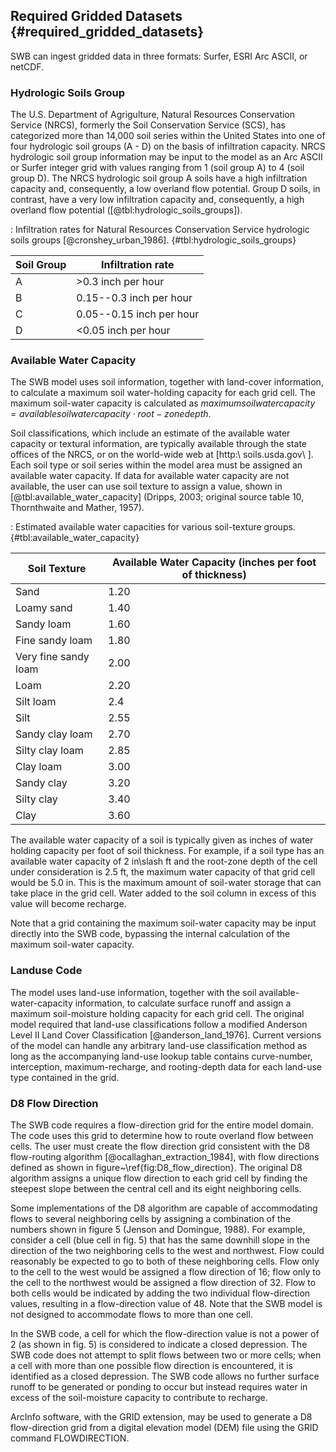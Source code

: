 ## Required Gridded Datasets {#required_gridded_datasets}

SWB can ingest gridded data in three formats: Surfer, ESRI Arc ASCII, or netCDF.


### Hydrologic Soils Group

The U.S. Department of Agrigulture, Natural Resources Conservation Service (NRCS), formerly the Soil Conservation Service (SCS), has categorized more than 14,000 soil series within the United States into one of four hydrologic soil groups (A - D) on the basis of infiltration capacity. NRCS hydrologic soil group information may be input to the model as an Arc ASCII or Surfer integer grid with values ranging from 1 (soil group A) to 4 (soil group D). The NRCS hydrologic soil group A soils have a high infiltration capacity and, consequently, a low overland flow potential. Group D soils, in contrast, have a very low infiltration capacity and, consequently, a high overland flow potential ([@tbl:hydrologic_soils_groups]).

: Infiltration rates for Natural Resources Conservation Service hydrologic soils groups [@cronshey_urban_1986]. {#tbl:hydrologic_soils_groups}

Soil Group          | Infiltration rate
--------------------|--------------------------------
A                   | >0.3 inch per hour
B                   | 0.15--0.3 inch per hour
C                   | 0.05--0.15 inch per hour
D                   | <0.05 inch per hour

### Available Water Capacity

The SWB model uses soil information, together with land-cover information, to calculate a maximum soil water-holding capacity for each grid cell. The maximum soil-water capacity is calculated as $maximum soil water capacity = available soil water capacity \cdot root-zone depth$.

Soil classifications, which include an estimate of the available water capacity or textural information, are typically available through the state offices of the NRCS, or on the world-wide web at [http:\\ soils.usda.gov\ ]. Each soil type or soil series within the model area must be assigned an available water capacity. If data for available water capacity are not available, the user can use soil texture to assign a value, shown in [@tbl:available_water_capacity] (Dripps, 2003; original source table 10, Thornthwaite and Mather, 1957).

: Estimated available water capacities for various soil-texture groups. {#tbl:available_water_capacity}

Soil Texture | Available Water Capacity (inches per foot of thickness)
----------------|-------------------
Sand            | 1.20
Loamy sand      | 1.40
Sandy loam      | 1.60
Fine sandy loam | 1.80
Very fine sandy loam | 2.00
Loam            | 2.20
Silt loam       | 2.4
Silt            | 2.55
Sandy clay loam | 2.70
Silty clay loam | 2.85
Clay loam       | 3.00
Sandy clay      | 3.20
Silty clay      | 3.40
Clay            | 3.60

The available water capacity of a soil is typically given as inches of water holding capacity per foot of soil thickness. For example, if a soil type has an available water capacity of 2 in\slash ft and the root-zone depth of the cell under consideration is 2.5 ft, the maximum water capacity of that grid cell would be 5.0 in. This is the maximum amount of soil-water storage that can take place in the grid cell. Water added to the soil column in excess of this value will become recharge.

Note that a grid containing the maximum soil-water capacity may be input directly into the SWB code, bypassing the internal calculation of the maximum soil-water capacity.

### Landuse Code

The model uses land-use information, together with the soil available-water-capacity information, to calculate surface runoff and assign a maximum soil-moisture holding capacity for each grid cell. The original model required that land-use classifications follow a modified Anderson Level II Land Cover Classification [@anderson_land_1976]. Current versions of the model can handle any arbitrary land-use classification method as long as the accompanying land-use lookup table contains curve-number, interception, maximum-recharge, and rooting-depth data for each land-use type contained in the grid.

### D8 Flow Direction

The SWB code requires a flow-direction grid for the entire model domain. The code uses this grid to determine how to route overland flow between cells. The user must create the flow direction grid consistent with the D8 flow-routing algorithm [@ocallaghan_extraction_1984], with flow directions defined as shown in figure~\ref{fig:D8_flow_direction}. The original D8 algorithm assigns a unique flow direction to each grid cell by finding the steepest slope between the central cell and its eight neighboring cells.

Some implementations of the D8 algorithm are capable of accommodating flows to several neighboring cells by assigning a combination of the numbers shown in figure 5 (Jenson and Domingue, 1988). For example, consider a cell (blue cell in fig. 5) that has the same downhill slope in the direction of the two neighboring cells to the west and northwest. Flow could reasonably be expected to go to both of these neighboring cells. Flow only to the cell to the west would be assigned a flow direction of 16; flow only to the cell to the northwest would be assigned a flow direction of 32. Flow to both cells would be indicated by adding the two individual flow-direction values, resulting in a flow-direction value of 48. Note that the SWB model is not designed to accommodate flows to more than one cell.

In the SWB code, a cell for which the flow-direction value is not a power of 2 (as shown in fig. 5) is considered to indicate a closed depression. The SWB code does not attempt to split flows between two or more cells; when a cell with more than one possible flow direction is encountered, it is identified as a closed depression. The SWB code allows no further surface runoff to be generated or ponding to occur but instead requires water in excess of the soil-moisture capacity to contribute to recharge.

ArcInfo software, with the GRID extension, may be used to generate a D8 flow-direction grid from a digital elevation model (DEM) file using the GRID command FLOWDIRECTION.
